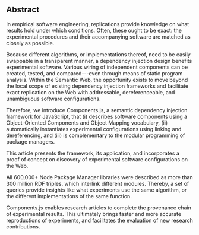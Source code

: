 ## Abstract
<!-- Context      -->
In empirical software engineering,
replications provide knowledge on what results hold under which conditions.
Often, these ought to be exact: the experimental procedures and their accompanying software are matched as closely as possible.
<!-- Need         -->
Because different algorithms, or implementations thereof, need to be easily swappable in a transparent manner,
a dependency injection design benefits experimental software.
Various wiring of independent components can be created, tested, and compared---even through means of static program analysis.
Within the Semantic Web,
the opportunity exists to move beyond the local scope of existing dependency injection frameworks and 
facilitate exact replication on the Web with addressable, dereferenceable, and unambiguous software configurations.
<!-- Task         -->
Therefore, 
we introduce Components.js, a semantic dependency injection framework for JavaScript,
that (i) describes software components using a Object-Oriented Components and Object Mapping vocabulary, 
(ii) automatically instantiates experimental configurations using linking and dereferencing, and
(iii) is complementary to the modular programming of package managers.
<!-- Object       -->
This article presents the framework, 
its application, 
and incorporates a proof of concept on discovery of experimental software configurations on the Web.
<!-- Findings     -->
All 600,000+ Node Package Manager libraries were described
as more than 300 million RDF triples, which interlink different modules.
Thereby, a set of queries provide insights like what experiments use the same algorithm, 
or the different implementations of the same function.
<!-- Conclusion   -->
Components.js enables research articles to complete the provenance chain of experimental results.
This ultimately brings faster and more accurate reproductions of experiments,
and facilitates the evaluation of new research contributions.
